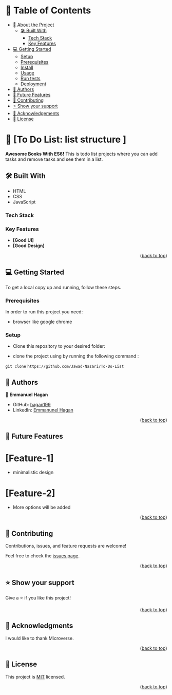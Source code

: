 <a name="readme-top"></a>

<!--
HOW TO USE:
This is an example of how you may give instructions on setting up your project locally.

Modify this file to match your project and remove sections that don't apply.

REQUIRED SECTIONS:
- Table of Contents
- About the Project
  - Built With
- Getting Started
- Authors
- Future Features
- Contributing
- Show your support
- Acknowledgements
- License

After you're finished please remove all the comments and instructions!
-->

<!-- TABLE OF CONTENTS -->

# 📗 Table of Contents

- [📖 About the Project](#about-project)
  - [🛠 Built With](#built-with)
    - [Tech Stack](#tech-stack)
    - [Key Features](#key-features)
- [💻 Getting Started](#getting-started)
  - [Setup](#setup)
  - [Prerequisites](#prerequisites)
  - [Install](#install)
  - [Usage](#usage)
  - [Run tests](#run-tests)
  - [Deployment](#triangular_flag_on_post-deployment)
- [👥 Authors](#authors)
- [🔭 Future Features](#future-features)
- [🤝 Contributing](#contributing)
- [⭐️ Show your support](#support)
- [🙏 Acknowledgements](#acknowledgements)
- [📝 License](#license)

<!-- PROJECT DESCRIPTION -->

# 📖 [To Do List: list structure ] <a name="about-project"></a>

**Awesome Books With ES6!** This is todo list projects where you can add tasks and remove tasks and see them in a list.


## 🛠 Built With <a name="built-with">

- HTML
- CSS
- JavaScript

</a>

### Tech Stack <a name="tech-stack"></a>


<!-- Features -->

### Key Features <a name="key-features"></a>

- **[Good UI]**
- **[Good Design]**



<p align="right">(<a href="#readme-top">back to top</a>)</p>


<!-- GETTING STARTED -->

## 💻 Getting Started <a name="getting-started"></a>

To get a local copy up and running, follow these steps.

### Prerequisites

In order to run this project you need:

- browser like google chrome

### Setup

- Clone this repository to your desired folder:

- clone the project using by running the following command :

`git clone`
`https://github.com/Jawad-Nazari/To-Do-List`



<!-- AUTHORS -->

## 👥 Authors <a name="authors"></a>

👤 **Emmanuel Hagan**

- GitHub: [hagan199](https://github.com/hagan199)
- LinkedIn: [Emmanunel Hagan](https://www.linkedin.com/in/emmanuel-hagan-26219a95/)

<p align="right">(<a href="#readme-top">back to top</a>)</p>


<!-- FUTURE FEATURES -->

## 🔭 Future Features <a name="future-features"></a>

# **[Feature-1]** 
- minimalistic design

# **[Feature-2]** 
- More options will be added 

<p align="right">(<a href="#readme-top">back to top</a>)</p>

<!-- CONTRIBUTING -->

## 🤝 Contributing <a name="contributing"></a>

Contributions, issues, and feature requests are welcome!

Feel free to check the [issues page](../../issues/).

<p align="right">(<a href="#readme-top">back to top</a>)</p>

<!-- SUPPORT -->

## ⭐️ Show your support <a name="support"></a>


Give a ⭐️ if you like this project!

<p align="right">(<a href="#readme-top">back to top</a>)</p>

<!-- ACKNOWLEDGEMENTS -->

## 🙏 Acknowledgments <a name="acknowledgements"></a>

   I would like to thank Microverse.

<p align="right">(<a href="#readme-top">back to top</a>)</p>

<!-- LICENSE -->

## 📝 License <a name="license"></a>

This project is [MIT](https://github.com/hagan199/To-Do-List/List_Structure/MIT.md) licensed.



<p align="right">(<a href="#readme-top">back to top</a>)</p>